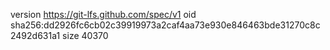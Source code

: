 version https://git-lfs.github.com/spec/v1
oid sha256:dd2926fc6cb02c39919973a2caf4aa73e930e846463bde31270c8c2492d631a1
size 40370
